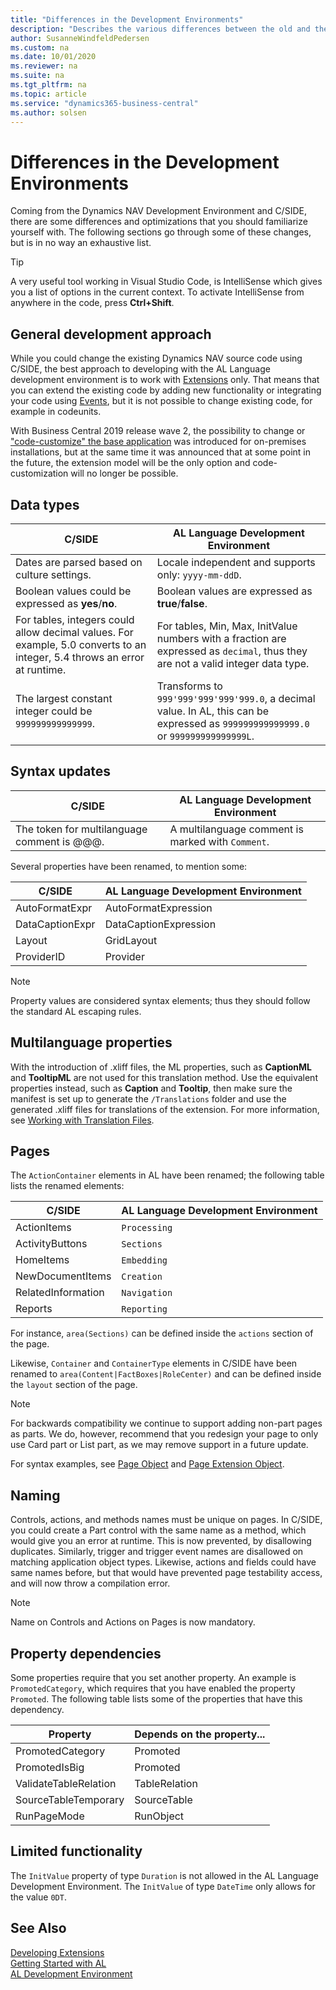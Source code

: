 ```yaml
---
title: "Differences in the Development Environments"
description: "Describes the various differences between the old and the new development environment"
author: SusanneWindfeldPedersen
ms.custom: na
ms.date: 10/01/2020
ms.reviewer: na
ms.suite: na
ms.tgt_pltfrm: na
ms.topic: article
ms.service: "dynamics365-business-central"
ms.author: solsen
---
```


# Differences in the Development Environments

Coming from the Dynamics NAV Development Environment and C/SIDE, there are some differences and optimizations that you should familiarize yourself with. The following sections go through some of these changes, but is in no way an exhaustive list.

> [!TIP]  
> A very useful tool working in Visual Studio Code, is IntelliSense which gives you a list of options in the current context. To activate IntelliSense from anywhere in the code, press **Ctrl+Shift**.

## General development approach

While you could change the existing Dynamics NAV source code using C/SIDE, the best approach to developing with the AL Language development environment is to work with [Extensions](devenv-dev-overview.md) only. That means that you can extend the existing code by adding new functionality or integrating your code using [Events](devenv-events-in-al.md), but it is not possible to change existing code, for example in codeunits. 

With Business Central 2019 release wave 2, the possibility to change or ["code-customize" the base application](devenv-publish-code-customization.md) was introduced for on-premises installations, but at the same time it was announced that at some point in the future, the extension model will be the only option and code-customization will no longer be possible.

## Data types

|C/SIDE|AL Language Development Environment|
|------|---------------------------|
|Dates are parsed based on culture settings.| Locale independent and supports only: `yyyy-mm-ddD`.|
|Boolean values could be expressed as **yes**/**no**.| Boolean values are expressed as **true**/**false**.|
|For tables, integers could allow decimal values. For example, 5.0 converts to an integer, 5.4 throws an error at runtime.| For tables, Min, Max, InitValue numbers with a fraction are expressed as `decimal`, thus they are not a valid integer data type.|
|The largest constant integer could be `999999999999999`. | Transforms to `999'999'999'999'999.0`, a decimal value. In AL, this can be expressed as `999999999999999.0` or `999999999999999L`.|

## Syntax updates

|C/SIDE|AL Language Development Environment|
|------|---------------------------|
|The token for multilanguage comment is @@@.|A multilanguage comment is marked with `Comment`.|

Several properties have been renamed, to mention some:

|C/SIDE|AL Language Development Environment|
|------|---------------------------|
|AutoFormatExpr|AutoFormatExpression|
|DataCaptionExpr|DataCaptionExpression|
|Layout|GridLayout|
|ProviderID|Provider|

> [!NOTE]  
> Property values are considered syntax elements; thus they should follow the standard AL escaping rules. 

## Multilanguage properties

With the introduction of .xliff files, the ML properties, such as **CaptionML** and **TooltipML** are not used for this translation method. Use the equivalent properties instead, such as **Caption** and **Tooltip**, then make sure the manifest is set up to generate the `/Translations` folder and use the generated .xliff files for translations of the extension. For more information, see [Working with Translation Files](devenv-work-with-translation-files.md).

## <a name="Pages"></a> Pages 

The `ActionContainer` elements in AL have been renamed; the following table lists the renamed elements:

|C/SIDE|AL Language Development Environment|
|------|---------------------------|
|ActionItems       | `Processing`    |
|ActivityButtons   | `Sections`      |
|HomeItems         | `Embedding`     |
|NewDocumentItems  | `Creation`      |
|RelatedInformation| `Navigation`    |
|Reports           | `Reporting`     |

For instance, `area(Sections)` can be defined inside the `actions` section of the page.

Likewise, `Container` and `ContainerType` elements in C/SIDE have been renamed to `area(Content|FactBoxes|RoleCenter)` and can be defined inside the `layout` section of the page.

> [!NOTE]  
> For backwards compatibility we continue to support adding non-part pages as parts. We do, however, recommend that you redesign your page to only use Card part or List part, as we may remove support in a future update. 

For syntax examples, see [Page Object](devenv-page-object.md) and [Page Extension Object](devenv-page-ext-object.md).

## Naming

Controls, actions, and methods names must be unique on pages. In C/SIDE, you could create a Part control with the same name as a method, which would give you an error at runtime. This is now prevented, by disallowing duplicates. Similarly, trigger and trigger event names are disallowed on matching application object types. Likewise, actions and fields could have same names before, but that would have prevented page testability access, and will now throw a compilation error. 

> [!NOTE]  
> Name on Controls and Actions on Pages is now mandatory. 

## Property dependencies

Some properties require that you set another property. An example is `PromotedCategory`, which requires that you have enabled the property `Promoted`. The following table lists some of the properties that have this dependency.

|Property|Depends on the property...|
|--------|-------------|
|PromotedCategory|Promoted|
|PromotedIsBig|Promoted|
|ValidateTableRelation|TableRelation|
|SourceTableTemporary|SourceTable|
|RunPageMode|RunObject|

## Limited functionality 

The `InitValue` property of type `Duration` is not allowed in the AL Language Development Environment. The `InitValue` of type `DateTime` only allows for the value `0DT`.  

## See Also

[Developing Extensions](devenv-dev-overview.md)   
[Getting Started with AL](devenv-get-started.md)  
[AL Development Environment](devenv-reference-overview.md)  

